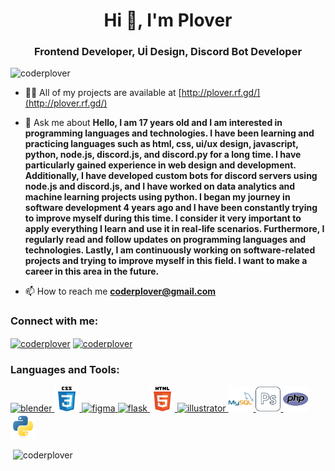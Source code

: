 <h1 align="center">Hi 👋, I'm Plover</h1>
<h3 align="center">Frontend Developer, Uİ Design, Discord Bot Developer</h3>

<p align="left"> <img src="https://komarev.com/ghpvc/?username=coderplover&label=Profile%20views&color=0e75b6&style=flat" alt="coderplover" /> </p>

- 👨‍💻 All of my projects are available at [http://plover.rf.gd/](http://plover.rf.gd/)

- 💬 Ask me about **Hello, I am 17 years old and I am interested in programming languages and technologies. I have been learning and practicing languages such as html, css, ui/ux design, javascript, python, node.js, discord.js, and discord.py for a long time. I have particularly gained experience in web design and development. Additionally, I have developed custom bots for discord servers using node.js and discord.js, and I have worked on data analytics and machine learning projects using python. I began my journey in software development 4 years ago and I have been constantly trying to improve myself during this time. I consider it very important to apply everything I learn and use it in real-life scenarios. Furthermore, I regularly read and follow updates on programming languages and technologies. Lastly, I am continuously working on software-related projects and trying to improve myself in this field. I want to make a career in this area in the future.**

- 📫 How to reach me **coderplover@gmail.com**

<h3 align="left">Connect with me:</h3>
<p align="left">
<a href="https://dev.to/coderplover" target="blank"><img align="center" src="https://raw.githubusercontent.com/rahuldkjain/github-profile-readme-generator/master/src/images/icons/Social/devto.svg" alt="coderplover" height="30" width="40" /></a>
<a href="https://www.youtube.com/c/coderplover" target="blank"><img align="center" src="https://raw.githubusercontent.com/rahuldkjain/github-profile-readme-generator/master/src/images/icons/Social/youtube.svg" alt="coderplover" height="30" width="40" /></a>
</p>

<h3 align="left">Languages and Tools:</h3>
<p align="left"> <a href="https://www.blender.org/" target="_blank" rel="noreferrer"> <img src="https://download.blender.org/branding/community/blender_community_badge_white.svg" alt="blender" width="40" height="40"/> </a> <a href="https://www.w3schools.com/css/" target="_blank" rel="noreferrer"> <img src="https://raw.githubusercontent.com/devicons/devicon/master/icons/css3/css3-original-wordmark.svg" alt="css3" width="40" height="40"/> </a> <a href="https://www.figma.com/" target="_blank" rel="noreferrer"> <img src="https://www.vectorlogo.zone/logos/figma/figma-icon.svg" alt="figma" width="40" height="40"/> </a> <a href="https://flask.palletsprojects.com/" target="_blank" rel="noreferrer"> <img src="https://www.vectorlogo.zone/logos/pocoo_flask/pocoo_flask-icon.svg" alt="flask" width="40" height="40"/> </a> <a href="https://www.w3.org/html/" target="_blank" rel="noreferrer"> <img src="https://raw.githubusercontent.com/devicons/devicon/master/icons/html5/html5-original-wordmark.svg" alt="html5" width="40" height="40"/> </a> <a href="https://www.adobe.com/in/products/illustrator.html" target="_blank" rel="noreferrer"> <img src="https://www.vectorlogo.zone/logos/adobe_illustrator/adobe_illustrator-icon.svg" alt="illustrator" width="40" height="40"/> </a> <a href="https://www.mysql.com/" target="_blank" rel="noreferrer"> <img src="https://raw.githubusercontent.com/devicons/devicon/master/icons/mysql/mysql-original-wordmark.svg" alt="mysql" width="40" height="40"/> </a> <a href="https://www.photoshop.com/en" target="_blank" rel="noreferrer"> <img src="https://raw.githubusercontent.com/devicons/devicon/master/icons/photoshop/photoshop-line.svg" alt="photoshop" width="40" height="40"/> </a> <a href="https://www.php.net" target="_blank" rel="noreferrer"> <img src="https://raw.githubusercontent.com/devicons/devicon/master/icons/php/php-original.svg" alt="php" width="40" height="40"/> </a> <a href="https://www.python.org" target="_blank" rel="noreferrer"> <img src="https://raw.githubusercontent.com/devicons/devicon/master/icons/python/python-original.svg" alt="python" width="40" height="40"/> </a> </p>

<p>&nbsp;<img align="center" src="https://github-readme-stats.vercel.app/api?username=coderplover&show_icons=true&locale=en" alt="coderplover" /></p>
